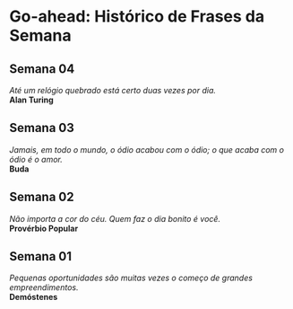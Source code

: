 # Go-ahead: Histórico de Frases da Semana
## Semana 04
<i>Até um relógio quebrado está certo duas vezes por dia.</i><br>
<strong>Alan Turing</strong>

## Semana 03
<i>Jamais, em todo o mundo, o ódio acabou com o ódio; o que acaba com o ódio é o amor.</i><br>
<strong>Buda</strong>

## Semana 02
<i>Não importa a cor do céu. Quem faz o dia bonito é você.</i><br>
<strong>Provérbio Popular</strong>

## Semana 01 
<i>Pequenas oportunidades são muitas vezes o começo de grandes empreendimentos.</i><br>
<strong>Demóstenes</strong>